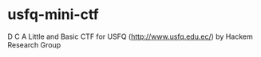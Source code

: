 usfq-mini-ctf
=============



D
C
A Little and Basic CTF for USFQ (http://www.usfq.edu.ec/) by Hackem Research Group
